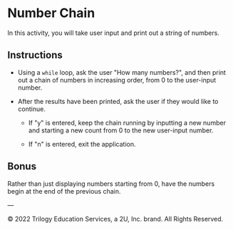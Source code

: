 # Number Chain

In this activity, you will take user input and print out a string of numbers.

## Instructions

* Using a `while` loop, ask the user "How many numbers?", and then print out a chain of numbers in increasing order, from 0 to the user-input number.

* After the results have been printed, ask the user if they would like to continue.

    * If "y" is entered, keep the chain running by inputting a new number and starting a new count from 0 to the new user-input number. 

    * If "n" is entered, exit the application.

## Bonus

Rather than just displaying numbers starting from 0, have the numbers begin at the end of the previous chain.

—

© 2022 Trilogy Education Services, a 2U, Inc. brand. All Rights Reserved.
